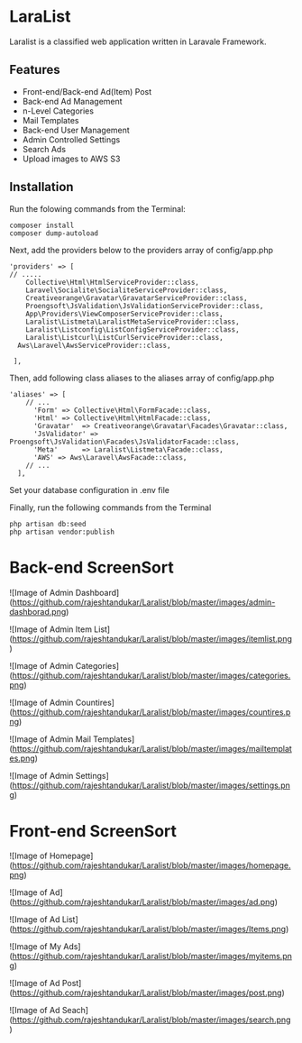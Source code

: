 # LaraList

Laralist is a classified web application written in Laravale Framework.

## Features
* Front-end/Back-end Ad(Item) Post
* Back-end Ad Management
* n-Level Categories
* Mail Templates
* Back-end User Management
* Admin Controlled Settings
* Search Ads
* Upload images to AWS S3

## Installation
Run the folowing commands from the Terminal:
```
composer install
composer dump-autoload
```

Next, add the providers below to the providers array of config/app.php
```
'providers' => [
// .....
 	Collective\Html\HtmlServiceProvider::class,
 	Laravel\Socialite\SocialiteServiceProvider::class,
 	Creativeorange\Gravatar\GravatarServiceProvider::class,
 	Proengsoft\JsValidation\JsValidationServiceProvider::class, 
    App\Providers\ViewComposerServiceProvider::class,
 	Laralist\Listmeta\LaralistMetaServiceProvider::class, 
 	Laralist\Listconfig\ListConfigServiceProvider::class,
 	Laralist\Listcurl\ListCurlServiceProvider::class,
  Aws\Laravel\AwsServiceProvider::class,

 ],  
```
Then, add following class aliases to the aliases array of config/app.php
```
'aliases' => [
    // ...
      'Form' => Collective\Html\FormFacade::class,
      'Html' => Collective\Html\HtmlFacade::class,
      'Gravatar'  => Creativeorange\Gravatar\Facades\Gravatar::class,
      'JsValidator' => Proengsoft\JsValidation\Facades\JsValidatorFacade::class,
      'Meta'      => Laralist\Listmeta\Facade::class,
      'AWS' => Aws\Laravel\AwsFacade::class,  
    // ...
  ],
```
Set your database configuration in .env file

Finally, run the following commands from the Terminal
```
php artisan db:seed
php artisan vendor:publish
```

# Back-end ScreenSort
  ![Image of Admin Dashboard]
  (https://github.com/rajeshtandukar/Laralist/blob/master/images/admin-dashborad.png)

  ![Image of Admin Item List]
  (https://github.com/rajeshtandukar/Laralist/blob/master/images/itemlist.png)

  ![Image of Admin Categories]
  (https://github.com/rajeshtandukar/Laralist/blob/master/images/categories.png)

  ![Image of Admin Countires]
  (https://github.com/rajeshtandukar/Laralist/blob/master/images/countires.png)

  ![Image of Admin Mail Templates]
  (https://github.com/rajeshtandukar/Laralist/blob/master/images/mailtemplates.png)

  ![Image of Admin Settings]
  (https://github.com/rajeshtandukar/Laralist/blob/master/images/settings.png)

# Front-end ScreenSort
  ![Image of Homepage]
  (https://github.com/rajeshtandukar/Laralist/blob/master/images/homepage.png)

  ![Image of Ad]
  (https://github.com/rajeshtandukar/Laralist/blob/master/images/ad.png)

  ![Image of Ad List]
  (https://github.com/rajeshtandukar/Laralist/blob/master/images/Items.png)

  ![Image of My Ads]
  (https://github.com/rajeshtandukar/Laralist/blob/master/images/myitems.png)

  ![Image of Ad Post]
  (https://github.com/rajeshtandukar/Laralist/blob/master/images/post.png)

  ![Image of Ad Seach]
  (https://github.com/rajeshtandukar/Laralist/blob/master/images/search.png)
